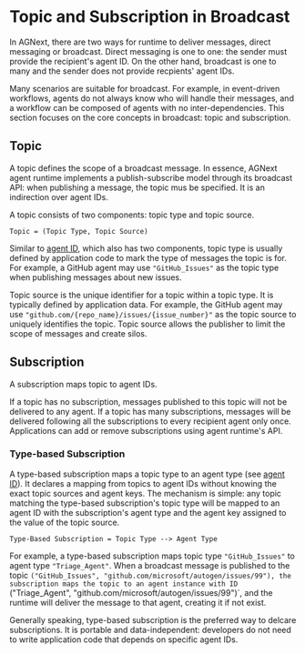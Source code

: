 # Topic and Subscription in Broadcast

In AGNext, there are two ways for runtime to deliver messages,
direct messaging or broadcast. Direct messaging is one to one: the sender
must provide the recipient's agent ID. On the other hand,
broadcast is one to many and the sender does not provide recpients'
agent IDs.

Many scenarios are suitable for broadcast.
For example, in event-driven workflows, agents do not always know who
will handle their messages, and a workflow can be composed of agents
with no inter-dependencies.
This section focuses on the core concepts in broadcast: topic and subscription.

## Topic

A topic defines the scope of a broadcast message.
In essence, AGNext agent runtime implements a publish-subscribe model through
its broadcast API: when publishing a message, the topic mus be specified.
It is an indirection over agent IDs.

A topic consists of two components: topic type and topic source.

```{note}
Topic = (Topic Type, Topic Source)
```

Similar to [agent ID](./agent-identity-and-lifecycle.md#agent-id),
which also has two components, topic type is usually defined by
application code to mark the type of messages the topic is for.
For example, a GitHub agent may use `"GitHub_Issues"` as the topic type
when publishing messages about new issues.

Topic source is the unique identifier for a topic within a topic type.
It is typically defined by application data.
For example, the GitHub agent may use `"github.com/{repo_name}/issues/{issue_number}"`
as the topic source to uniquely identifies the topic.
Topic source allows the publisher to limit the scope of messages and create
silos.

## Subscription

A subscription maps topic to agent IDs.

If a topic has no subscription, messages published to this topic will
not be delivered to any agent.
If a topic has many subscriptions, messages will be delivered
following all the subscriptions to every recipient agent only once.
Applications can add or remove subscriptions using agent runtime's API.

### Type-based Subscription

A type-based subscription maps a topic type to an agent type
(see [agent ID](./agent-identity-and-lifecycle.md#agent-id)).
It declares a mapping from topics to agent IDs without knowing the
exact topic sources and agent keys.
The mechanism is simple: any topic matching the type-based subscription's
topic type will be mapped to an agent ID with the subscription's agent type
and the agent key assigned to the value of the topic source.

```{note}
Type-Based Subscription = Topic Type --> Agent Type
```

For example, a type-based subscription maps topic type `"GitHub_Issues"`
to agent type `"Triage_Agent"`.
When a broadcast message is published to the topic
`("GitHub_Issues", "github.com/microsoft/autogen/issues/99"),
the subscription maps the topic to an agent instance with ID
`("Triage_Agent", "github.com/microsoft/autogen/issues/99")`,
and the runtime will deliver the message to that agent, creating it
if not exist.

Generally speaking, type-based subscription is the preferred way to delcare
subscriptions. It is portable and data-independent:
developers do not need to write application code that depends on specific agent IDs.
